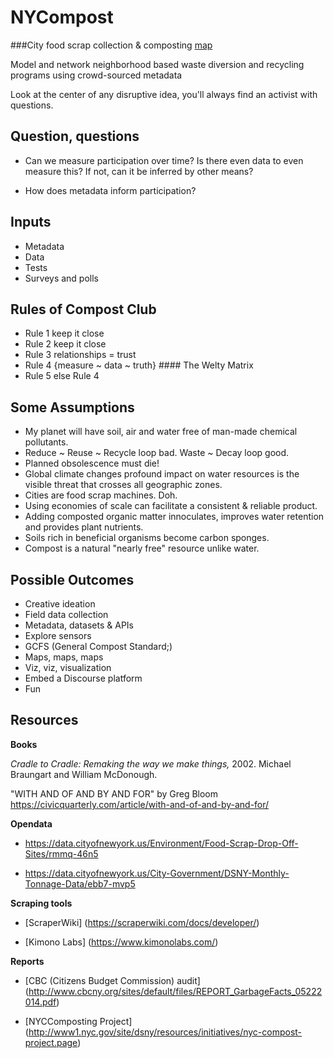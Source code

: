NYCompost
=========

###City food scrap collection & composting [map](https://mashcode.github.io/NYCompost/)

Model and network neighborhood based waste diversion and recycling programs using crowd-sourced metadata

<!--

 Urban food scrap collection & compost #relyoneachother

Separating organic matter from household trash is the first step in changing ingrained habits of consumption. It immediately disrupts the human food linkages systemically. It brings into clearer view our other contributions to the waste stream &emdash; namely plastic and other hybrid non-biodegradable materials.

Cities are moving to mandatory organic waste diversion and composting programs. It will be critical to provide accurate and near real-time information on the location and collection points of organic waste. Missing is the data to inform  and track participation in waste diversion programs and onsite composting. Harnessing the human energy will be essential to the projects success.

One could argue we are at a place in time where the science is in yet the existing methods to put that science to good effect are lagging. Climate change is here but are we?

It falls on recycling, sigh, to mitigate the environmental burden of human food waste and it's mixed bag of technical and biological product. Conservation efforts inch along. Many of us, in our heart of hearts, believe in recycling and conservation yet our inner autonomous consumer is conflicted at the expense of rational thought. Cheese curls. Just sayin'. Many of the many actively participate while overlooking the considerable energy spent creating and distributing the stuff we end up separating and disposing. A cities food has often traveled thousands of kilometers before ending up rotting in refrigeration. Carbon +1. The verticality and population density of urban zones pose unique sets of conditions that need to be addressed.

In this use case technology both is and is not the answer. Food waste being a wholly user-centered experience will require a wholly user-centered intervention. We all know, as much as we try to ignore it, what we are throwing into our waste cans. YouTube mutts, while entertainingly loyal and cute table scrap diverters, as alternative digesters should *not* be scalable. The platform should be knitted around the idea of "open by design" (Bloom, 2015. "WITH AND OF AND BY AND FOR") and with any luck eventually disappear into the background.

All designed information systems are at their root human systems and can only function through the relationships of the people within those systems. Social apps, by example, take on the structures of woven materials much like is now being observed in brain neural networks. We use patterns to flag random associations. We turn these patterns and associations into maps. What kills any great idea, besides bad timing, is a design so onerous it suffocates the desire of users to explore random options. I experience this every time I'm encouraged to log into LinkedIn and Google+. I'm sorry, I don't mean to pile on, but wtf?

So the food(scraps) to compost story aka Compost Club is obviously one of science and observation, the conversion of energy through decay, but it's also a story about converting human energy, enabling and building out the interchanges within neighborhoods and learning to be accountable for everything in our waste stream. Lastly, it's about changing long ingrained habits. The tools are readily available to support collaboration, share activity and most importantly provide the channels to connect with each other. At this point we have no choice but to. Maybe we already have?

Look at the center of any disruptive idea, you'll always find an activist with questions.

For more bullet points & resources =>
-->
Look at the center of any disruptive idea, you'll always find an activist with questions.

## Question, questions

* Can we measure participation over time? Is there even data to even measure this? If not, can it be inferred by other means?

* How does metadata inform participation?

## Inputs

* Metadata
* Data
* Tests
* Surveys and polls

## Rules of Compost Club
* Rule 1 keep it close 
* Rule 2 keep it close
* Rule 3 relationships = trust
* Rule 4 {measure ~ data ~ truth} #### The Welty Matrix
* Rule 5 else Rule 4

## Some Assumptions

* My planet will have soil, air and water free of man-made chemical pollutants.
* Reduce ~ Reuse ~ Recycle loop bad. Waste ~ Decay loop good. 
* Planned obsolescence must die!
* Global climate changes profound impact on water resources is the visible threat that crosses all geographic zones.
* Cities are food scrap machines. Doh.
* Using economies of scale can facilitate a consistent & reliable product.
* Adding composted organic matter innoculates, improves water retention and provides plant nutrients.
* Soils rich in beneficial organisms become carbon sponges.
* Compost is a natural "nearly free" resource unlike water.

## Possible Outcomes

* Creative ideation
* Field data collection
* Metadata, datasets & APIs
* Explore sensors
* GCFS (General Compost Standard;)
* Maps, maps, maps
* Viz, viz, visualization
* Embed a Discourse platform
* Fun

## Resources

**Books**

_Cradle to Cradle: Remaking the way we make things,_ 2002. Michael Braungart and William McDonough.

"WITH AND OF AND BY AND FOR" by Greg Bloom https://civicquarterly.com/article/with-and-of-and-by-and-for/

<!--
Even more important will be the development of the tools and methods to monitor the health of organic compost.

*Phase 1*

The first step in this project is to map the compost collection and drop-off locations within the city. 

In parallel, we intend to prototype an inexpensive and portable temperature sensor to monitor the health of compost piles by transmitting data in real-time to a cloud database and using a simple publish/subscribe pattern like Yo, alert waste managers to temperature extremes, providing a link to the appropriate remediation information.

Development links:

Compost

  a href="http://www.soilfoodweb.com/">Dr. Elaine Ingham</a>

  http://en.permaculturescience.org/english-pages/3-earth-care/soil/d-pioneers/elaine-ingham#TOC-Beneficial-Fungi-found-in-Compost 

Temperature sensor

  Arduino schematic prototype https://blog.safaribooksonline.com/2013/07/25/an-arduino-powered-bbq-thermometer/

  Tessel node setup http://start.tessel.io/install
-->


**Opendata** 

  * https://data.cityofnewyork.us/Environment/Food-Scrap-Drop-Off-Sites/rmmq-46n5
  
  * https://data.cityofnewyork.us/City-Government/DSNY-Monthly-Tonnage-Data/ebb7-mvp5

**Scraping tools**

  * [ScraperWiki] (https://scraperwiki.com/docs/developer/)
  
  * [Kimono Labs] (https://www.kimonolabs.com/)

**Reports**

  * [CBC (Citizens Budget Commission) audit] (http://www.cbcny.org/sites/default/files/REPORT_GarbageFacts_05222014.pdf)

  * [NYCComposting Project] (http://www1.nyc.gov/site/dsny/resources/initiatives/nyc-compost-project.page)

